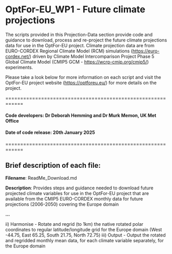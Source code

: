 # OptFor-EU_WP1 - Future climate projections
The scripts provided in this Projection-Data section provide code and guidance to download, process and re-project the future climate projections data for use in the OptFor-EU project. Climate projection data are from EURO-CORDEX Regional Climate Model (RCM) simulations (https://euro-cordex.net/) driven by Climate Model Intercomparison Project Phase 5 Global Climate Model (CMIP5 GCM - https://wcrp-cmip.org/cmip5/) experiments.

Please take a look below for more information on each script and visit the OptFor-EU project website (https://optforeu.eu/) for more details on the project.

============================================================

#### Code developers: Dr Deborah Hemming and Dr Murk Memon, UK Met Office

#### Date of code release: 20th January 2025

============================================================
## Brief description of each file:

__Filename__: ReadMe_Download.md

__Description__: Provides steps and guidance needed to download future projected climate variables for use in the OptFor-EU project that are available from the CMIP5 EURO-CORDEX monthly data for future projections (2006-2050) covering the Europe domain

__...__


  ii) Harmonise - Rotate and regrid (to 1km) the native rotated polar coordinates to regular latitude/longitude grid for the Europe domain (West -44.75, East 65.25, South 21.75, North 72.75)
  iii) Output - Output the rotated and regridded monthly mean data, for each climate variable separately, for the Europe domain
